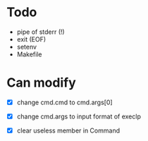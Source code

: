 # Todo
- pipe of stderr (!)
- exit (EOF)
- setenv
- Makefile

# Can modify
- [x] change cmd.cmd to cmd.args[0]
- [x] change cmd.args to input format of execlp
- [x] clear useless member in Command


